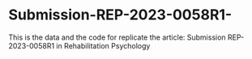 # Submission-REP-2023-0058R1-
This is the data and the code for replicate the article: Submission REP-2023-0058R1 in Rehabilitation Psychology
